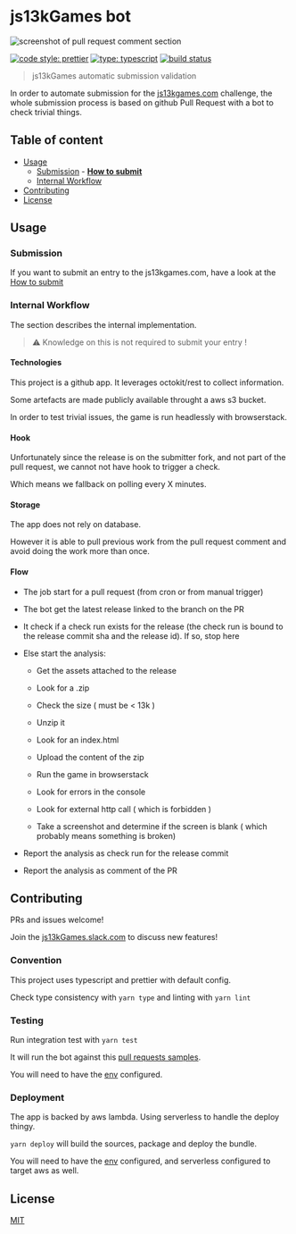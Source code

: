 # js13kGames bot

![screenshot of pull request comment section](https://raw.githubusercontent.com/js13kGames/bot/master/doc/assets/banner.png)

[![code style: prettier](https://img.shields.io/badge/code_style-prettier-ff69b4.svg?style=flat-square)](https://github.com/prettier/prettier) [![type: typescript](https://img.shields.io/npm/types/typescript.svg?style=flat-square)](https://github.com/microsoft/TypeScript) [![build status](https://img.shields.io/circleci/build/gh/js13kGames/bot.svg?style=flat-square)](https://circleci.com/gh/js13kGames/workflows/bot/tree/master)

> js13kGames automatic submission validation

In order to automate submission for the [js13kgames.com](https://js13kgames.com/) challenge, the whole submission process is based on github Pull Request with a bot to check trivial things.

## Table of content

- [Usage](#usage)
  - [Submission](#submission) - [**How to submit**](./doc/how-to-submit.md#how-to-submit)
  - [Internal Workflow](#internal-workflow)
- [Contributing](#contributing)
- [License](#license)

## Usage

### Submission

If you want to submit an entry to the js13kgames.com, have a look at the [How to submit](./doc/how-to-submit.md#how-to-submit)

### Internal Workflow

The section describes the internal implementation.

> ⚠️ Knowledge on this is not required to submit your entry !

#### Technologies

This project is a github app. It leverages octokit/rest to collect information.

Some artefacts are made publicly available throught a aws s3 bucket.

In order to test trivial issues, the game is run headlessly with browserstack.

#### Hook

Unfortunately since the release is on the submitter fork, and not part of the pull request, we cannot not have hook to trigger a check.

Which means we fallback on polling every X minutes.

#### Storage

The app does not rely on database.

However it is able to pull previous work from the pull request comment and avoid doing the work more than once.

#### Flow

- The job start for a pull request (from cron or from manual trigger)

- The bot get the latest release linked to the branch on the PR

- It check if a check run exists for the release (the check run is bound to the release commit sha and the release id). If so, stop here

- Else start the analysis:

  - Get the assets attached to the release

  - Look for a .zip

  - Check the size ( must be < 13k )

  - Unzip it

  - Look for an index.html

  - Upload the content of the zip

  - Run the game in browserstack

  - Look for errors in the console

  - Look for external http call ( which is forbidden )

  - Take a screenshot and determine if the screen is blank ( which probably means something is broken)

- Report the analysis as check run for the release commit

- Report the analysis as comment of the PR

## Contributing

PRs and issues welcome!

Join the [js13kGames.slack.com](http://js13kGames.slack.com) to discuss new features!

### Convention

This project uses typescript and prettier with default config.

Check type consistency with `yarn type` and linting with `yarn lint`

### Testing

Run integration test with `yarn test`

It will run the bot against this [pull requests samples](https://github.com/js13kGames/entry/pulls?utf8=%E2%9C%93&q=is%3Apr+label%3Aintegration-test).

You will need to have the [env](./.env) configured.

### Deployment

The app is backed by aws lambda. Using serverless to handle the deploy thingy.

`yarn deploy` will build the sources, package and deploy the bundle.

You will need to have the [env](./.env) configured, and serverless configured to target aws as well.

## License

[MIT](./license)
